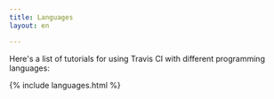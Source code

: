 ```yaml
---
title: Languages
layout: en

---
```


Here's a list of tutorials for using Travis CI with different programming
languages:

{% include languages.html %}
